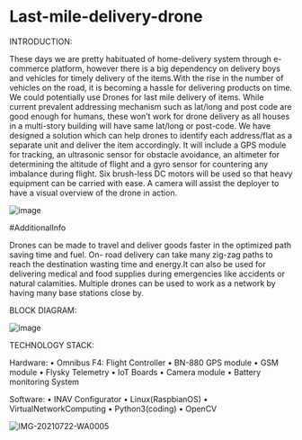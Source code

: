 # Last-mile-delivery-drone

INTRODUCTION:

These days we are pretty habituated of home-delivery system through e-commerce platform, however there is a big dependency on delivery boys and vehicles for timely delivery of the items.With the rise in the number of vehicles on the road, it is becoming a hassle for delivering products on time. We could potentially use Drones for last mile delivery of items. While current prevalent addressing mechanism such as lat/long and post code are good enough for humans, these won’t work for drone delivery as all houses in a multi-story building will have same lat/long or post-code. We have designed a solution which can help drones to identify each address/flat as a separate unit and deliver the item accordingly. It will include a GPS module for tracking, an ultrasonic sensor for obstacle avoidance, an altimeter for determining the altitude of flight and a gyro sensor for countering any imbalance during flight. Six brush-less DC motors will be used so that heavy equipment can be carried with ease. A camera will assist the deployer to have a visual overview of the drone in action. 

![image](https://user-images.githubusercontent.com/97881084/149749999-c5aec0f3-aa7f-47be-a0a3-033c2b0f847f.png)


#AdditionalInfo

Drones can be made to travel and deliver goods faster in the optimized path saving time and fuel. On- road delivery can take many zig-zag paths to reach the destination wasting time and energy.It can also be used for delivering medical and food supplies during emergencies like accidents or natural calamities. Multiple drones can be used to work as a network by having many base stations close by.

BLOCK DIAGRAM:

![image](https://user-images.githubusercontent.com/97881084/149749887-74dfcdff-4308-46cd-9e67-337c641d2dd8.png)

TECHNOLOGY STACK:

Hardware:
• Omnibus F4: Flight Controller 
• BN-880 GPS module
• GSM module 
• Flysky Telemetry 
• IoT Boards 
• Camera module 
• Battery monitoring System

Software:
• INAV Configurator 
• Linux(RaspbianOS) 
• VirtualNetworkComputing 
• Python3(coding) 
• OpenCV

![IMG-20210722-WA0005](https://user-images.githubusercontent.com/97881084/149759767-9bba6a40-0a2e-472a-81c0-83c5611db51c.jpg)

